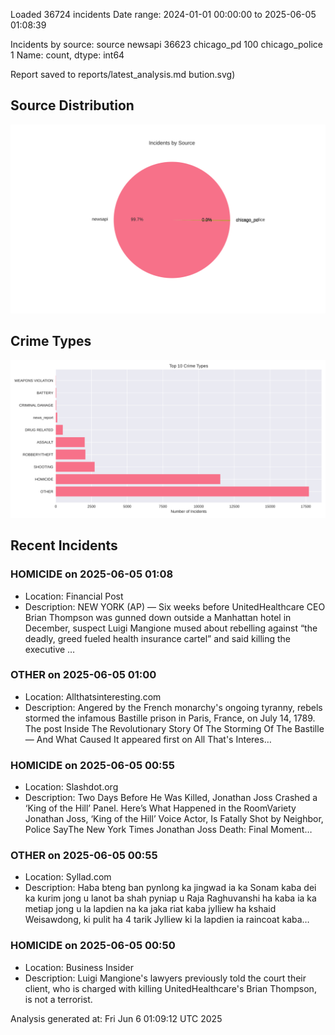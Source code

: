 
Loaded 36724 incidents
Date range: 2024-01-01 00:00:00 to 2025-06-05 01:08:39

Incidents by source:
source
newsapi           36623
chicago_pd          100
chicago_police        1
Name: count, dtype: int64

Report saved to reports/latest_analysis.md
bution.svg)

## Source Distribution
![Source Distribution](images/source_distribution.svg)

## Crime Types
![Crime Types](images/crime_types.svg)

## Recent Incidents

### HOMICIDE on 2025-06-05 01:08
- Location: Financial Post
- Description: NEW YORK (AP) — Six weeks before UnitedHealthcare CEO Brian Thompson was gunned down outside a Manhattan hotel in December, suspect Luigi Mangione mused about rebelling against “the deadly, greed fueled health insurance cartel” and said killing the executive …


### OTHER on 2025-06-05 01:00
- Location: Allthatsinteresting.com
- Description: Angered by the French monarchy's ongoing tyranny, rebels stormed the infamous Bastille prison in Paris, France, on July 14, 1789.
The post Inside The Revolutionary Story Of The Storming Of The Bastille — And What Caused It appeared first on All That's Interes…


### HOMICIDE on 2025-06-05 00:55
- Location: Slashdot.org
- Description: Two Days Before He Was Killed, Jonathan Joss Crashed a ‘King of the Hill’ Panel. Here’s What Happened in the RoomVariety Jonathan Joss, ‘King of the Hill’ Voice Actor, Is Fatally Shot by Neighbor, Police SayThe New York Times Jonathan Joss Death: Final Moment…


### OTHER on 2025-06-05 00:55
- Location: Syllad.com
- Description: Haba bteng ban pynlong ka jingwad ia ka Sonam kaba dei ka kurim jong u lanot ba shah pyniap u Raja Raghuvanshi ha kaba ia ka metiap jong u la lapdien na ka jaka riat kaba jylliew ha kshaid Weisawdong, ki pulit ha 4 tarik Jylliew ki la lapdien ia raincoat kaba…


### HOMICIDE on 2025-06-05 00:50
- Location: Business Insider
- Description: Luigi Mangione's lawyers previously told the court their client, who is charged with killing UnitedHealthcare's Brian Thompson, is not a terrorist.

Analysis generated at: Fri Jun  6 01:09:12 UTC 2025

